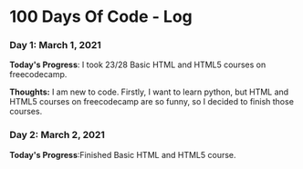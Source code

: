 # 100 Days Of Code - Log

### Day 1: March 1, 2021

**Today's Progress**: I took 23/28 Basic HTML and HTML5 courses on freecodecamp.

**Thoughts:** I am new to code. Firstly, I want to learn python, but HTML and HTML5 courses on freecodecamp are so funny, so I decided to finish those courses.

### Day 2: March 2, 2021

**Today's Progress**:Finished Basic HTML and HTML5 course.
